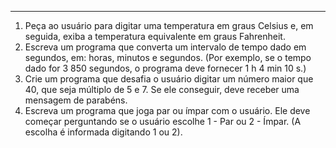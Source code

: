 ------- 

1. Peça ao usuário para digitar uma temperatura em graus Celsius e, em seguida, exiba a temperatura equivalente em graus Fahrenheit.
2. Escreva um programa que converta um intervalo de tempo dado em segundos, em: horas, minutos e segundos. (Por exemplo, se o tempo dado for 3 850 segundos, o programa deve fornecer 1 h 4 min 10 s.)
3. Crie um programa que desafia o usuário digitar um número maior que 40, que seja múltiplo de 5 e 7. Se ele conseguir, deve receber uma mensagem de parabéns.
4. Escreva um programa que joga par ou ímpar com o usuário. Ele deve começar perguntando se o usuário escolhe 1 - Par ou 2 - Ímpar. (A escolha é informada digitando 1 ou 2).